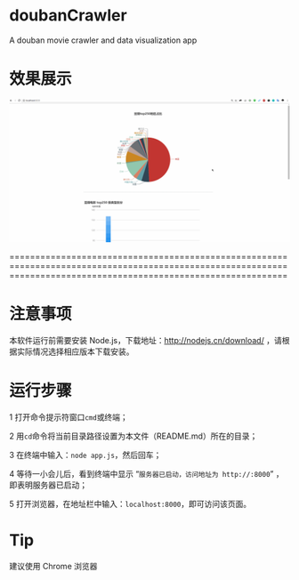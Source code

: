 # doubanCrawler
A douban movie crawler and data visualization app

# 效果展示
<img src="demo/demo.gif" alt="demo"/>

==================================================================================================================================================================

# 注意事项
本软件运行前需要安装 Node.js，下载地址：http://nodejs.cn/download/ ，请根据实际情况选择相应版本下载安装。

# 运行步骤
1 打开命令提示符窗口`cmd`或终端；

2 用`cd`命令将当前目录路径设置为本文件（README.md）所在的目录；

3 在终端中输入：`node app.js`，然后回车；

4 等待一小会儿后，看到终端中显示 “`服务器已启动，访问地址为 http://:8000`” ，即表明服务器已启动；

5 打开浏览器，在地址栏中输入：`localhost:8000`，即可访问该页面。


# Tip
建议使用 Chrome 浏览器
